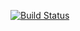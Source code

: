 [![Build Status](https://travis-ci.com/fauzifadilllah/blog.svg?branch=master)](https://travis-ci.com/fauzifadilllah/blog)
